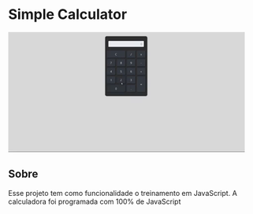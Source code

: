 # Simple Calculator

<img src="videos/calculadora-gif.gif">

## Sobre 
Esse projeto tem como funcionalidade o treinamento em JavaScript. A calculadora foi programada com 100% de JavaScript